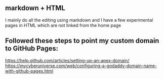 ## markdown + HTML
I mainly do all the editing using markdown and I have a few experimental pages in HTML which are not linked from the home page

## Followed these steps to point my custom domain to GitHub Pages:
https://help.github.com/articles/setting-up-an-apex-domain/  
https://mycyberuniverse.com/web/configuring-a-godaddy-domain-name-with-github-pages.html
